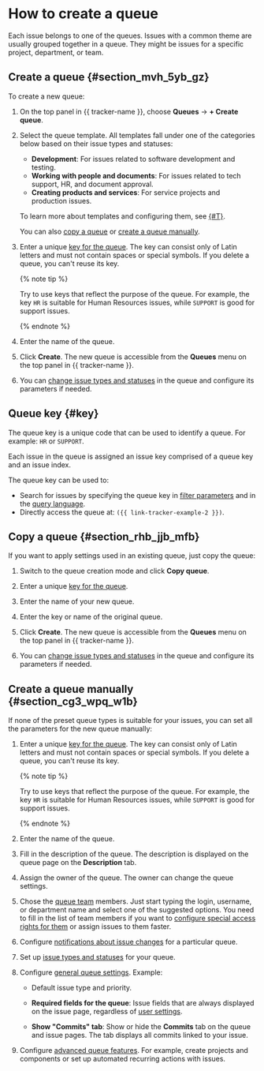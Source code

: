 # How to create a queue

Each issue belongs to one of the queues. Issues with a common theme are usually grouped together in a queue. They might be issues for a specific project, department, or team.


## Create a queue {#section_mvh_5yb_gz}

To create a new queue:

1. On the top panel in {{ tracker-name }}, choose **Queues** → **+ Create queue**.

1. Select the queue template. All templates fall under one of the categories below based on their issue types and statuses:
    - **Development**: For issues related to software development and testing.
    - **Working with people and documents**: For issues related to tech support, HR, and document approval.
    - **Creating products and services**: For service projects and production issues.

    To learn more about templates and configuring them, see [{#T}](workflows.md).

    You can also [copy a queue](#section_rhb_jjb_mfb) or [create a queue manually](#section_cg3_wpq_w1b).

1. Enter a unique [key for the queue](#key). The key can consist only of Latin letters and must not contain spaces or special symbols. If you delete a queue, you can't reuse its key.

    {% note tip %}

    Try to use keys that reflect the purpose of the queue. For example, the key `HR` is suitable for Human Resources issues, while `SUPPORT` is good for support issues.

    {% endnote %}

1. Enter the name of the queue.

1. Click **Create**. The new queue is accessible from the **Queues** menu on the top panel in {{ tracker-name }}.

1. You can [change issue types and statuses](workflow.md) in the queue and configure its parameters if needed.

## Queue key {#key}

The queue key is a unique code that can be used to identify a queue. For example: `HR` or `SUPPORT`.

Each issue in the queue is assigned an issue key comprised of a queue key and an issue index.

The queue key can be used to:

- Search for issues by specifying the queue key in [filter parameters](../user/create-filter.md) and in the [query language](../user/query-filter.md).
- Directly access the queue at: `({{ link-tracker-example-2 }})`.

## Copy a queue {#section_rhb_jjb_mfb}

If you want to apply settings used in an existing queue, just copy the queue:

1. Switch to the queue creation mode and click **Copy queue**.

1. Enter a unique [key for the queue](#key).

1. Enter the name of your new queue.

1. Enter the key or name of the original queue.

1. Click **Create**. The new queue is accessible from the **Queues** menu on the top panel in {{ tracker-name }}.

1. You can [change issue types and statuses](workflow.md) in the queue and configure its parameters if needed.

## Create a queue manually {#section_cg3_wpq_w1b}

If none of the preset queue types is suitable for your issues, you can set all the parameters for the new queue manually:

1. Enter a unique [key for the queue](#key). The key can consist only of Latin letters and must not contain spaces or special symbols. If you delete a queue, you can't reuse its key.

    {% note tip %}

    Try to use keys that reflect the purpose of the queue. For example, the key `HR` is suitable for Human Resources issues, while `SUPPORT` is good for support issues.

    {% endnote %}

1. Enter the name of the queue.

1. Fill in the description of the queue. The description is displayed on the queue page on the **Description** tab.

1. Assign the owner of the queue. The owner can change the queue settings.

1. Chose the [queue team](queue-team.md) members. Just start typing the login, username, or department name and select one of the suggested options.
You need to fill in the list of team members if you want to [configure special access rights for them](queue-access.md) or assign issues to them faster.

1. Configure [notifications about issue changes](subscriptions.md) for a particular queue.

1. Set up [issue types and statuses](workflow.md) for your queue.

1. Configure [general queue settings](edit-queue-general.md). Example:
    - Default issue type and priority.
    - **Required fields for the queue**: Issue fields that are always displayed on the issue page, regardless of [user settings](../user/edit-ticket.md#section_jqw_ppn_jz).

    - **Show "Commits" tab**: Show or hide the **Commits** tab on the queue and issue pages. The tab displays all commits linked to your issue.

1. Configure [advanced queue features](queue-advanced.md). For example, create projects and components or set up automated recurring actions with issues.

